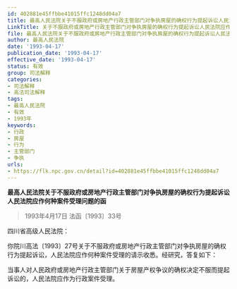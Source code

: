 ```yaml
---
id: 402881e45ffbbe41015ffc1248dd04a7
title: 最高人民法院关于不服政府或房地产行政主管部门对争执房屋的确权行为提起诉讼人民法院应作何种案件受理问题的函
LinkTitle: 关于不服政府或房地产行政主管部门对争执房屋的确权行为提起诉讼人民法院应作何种案件受理问题的函（1993）
file: 最高人民法院关于不服政府或房地产行政主管部门对争执房屋的确权行为提起诉讼人民法院应作何种案件受理问题的函_19930417_402881e45ffbbe41015ffc1248dd04a7.docx
author: 最高人民法院
date: '1993-04-17'
publication_date: '1993-04-17'
effective_date: '1993-04-17'
status: 有效
group: 司法解释
categories:
- 司法解释
- 高法司法解释
tags:
- 最高人民法院
- 有效
- 1993年
keywords:
- 行政
- 房屋
- 行为
- 主管部门
- 争执
urls:
- https://flk.npc.gov.cn/detail?id=402881e45ffbbe41015ffc1248dd04a7
---
```


**最高人民法院关于不服政府或房地产行政主管部门对争执房屋的确权行为提起诉讼人民法院应作何种案件受理问题的函**

> 1993年4月17日 法函〔1993〕33号

四川省高级人民法院：

你院川高法〔1993〕27号关于不服政府或房地产行政主管部门对争执房屋的确权行为提起诉讼，人民法院应作何种案件受理的请示收悉。经研究，答复如下：

当事人对人民政府或房地产行政主管部门关于房屋产权争议的确权决定不服而提起诉讼的，人民法院应作为行政案件受理。

